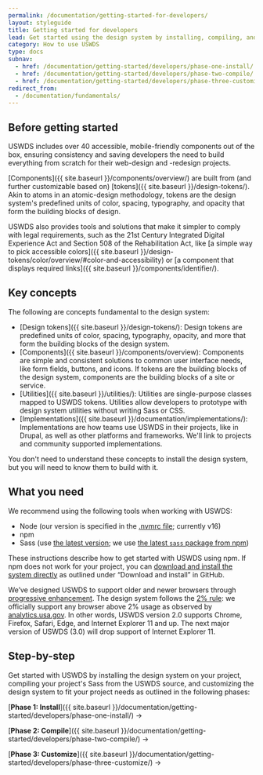 ```yaml
---
permalink: /documentation/getting-started-for-developers/
layout: styleguide
title: Getting started for developers
lead: Get started using the design system by installing, compiling, and customizing USWDS code
category: How to use USWDS
type: docs
subnav:
  - href: /documentation/getting-started/developers/phase-one-install/
  - href: /documentation/getting-started/developers/phase-two-compile/
  - href: /documentation/getting-started/developers/phase-three-customize/
redirect_from:
  - /documentation/fundamentals/
---
```


## Before getting started
USWDS includes over 40 accessible, mobile-friendly components out of the box, ensuring consistency and saving developers the need to build everything from scratch for their web-design and -redesign projects.

[Components]({{ site.baseurl }}/components/overview/) are built from (and further customizable based on) [tokens]({{ site.baseurl }}/design-tokens/). Akin to atoms in an atomic-design methodology, tokens are the design system's predefined units of color, spacing, typography, and opacity that form the building blocks of design.

USWDS also provides tools and solutions that make it simpler to comply with legal requirements, such as the 21st Century Integrated Digital Experience Act and Section 508 of the Rehabilitation Act, like [a simple way to pick accessible colors]({{ site.baseurl }}/design-tokens/color/overview/#color-and-accessibility) or [a component that displays required links]({{ site.baseurl }}/components/identifier/).

## Key concepts
The following are concepts fundamental to the design system:
- [Design tokens]({{ site.baseurl }}/design-tokens/): Design tokens are predefined units of color, spacing, typography, opacity, and more that form the building blocks of the design system.
- [Components]({{ site.baseurl }}/components/overview): Components are simple and consistent solutions to common user interface needs, like form fields, buttons, and icons. If tokens are the building blocks of the design system, components are the building blocks of a site or service.
- [Utilities]({{ site.baseurl }}/utilities/): Utilities are single-purpose classes mapped to USWDS tokens. Utilities allow developers to prototype with design system utilities without writing Sass or CSS.
- [Implementations]({{ site.baseurl }}/documentation/implementations/): Implementations are how teams use USWDS in their projects, like in Drupal, as well as other platforms and frameworks. We'll link to projects and community supported implementations. 

You don't need to understand these concepts to install the design system, but you will need to know them to build with it.

## What you need
We recommend using the following tools when working with USWDS:
- Node (our version is specified in the [.nvmrc file](https://github.com/uswds/uswds/blob/main/.nvmrc); currently v16)
- npm
- Sass (use [the latest version](https://nodejs.org/en/download/); we use [the latest `sass` package from npm](https://www.npmjs.com/package/sass))

These instructions describe how to get started with USWDS using npm. If npm does not work for your project, you can [download and install the system directly](https://github.com/uswds/uswds#download-and-install) as outlined under “Download and install” in GitHub.

We’ve designed USWDS to support older and newer browsers through [progressive enhancement](https://en.wikipedia.org/wiki/Progressive_enhancement). The design system follows the [2% rule](https://gds.blog.gov.uk/2012/01/25/support-for-browsers/): we officially support any browser above 2% usage as observed by [analytics.usa.gov](https://analytics.usa.gov/). In other words, USWDS version 2.0 supports Chrome, Firefox, Safari, Edge, and Internet Explorer 11 and up. The next major version of USWDS (3.0) will drop support of Internet Explorer 11.

## Step-by-step
Get started with USWDS by installing the design system on your project, compiling your project's Sass from the USWDS source, and customizing the design system to fit your project needs as outlined in the following phases:

[**Phase 1: Install**]({{ site.baseurl }}/documentation/getting-started/developers/phase-one-install/) →

[**Phase 2: Compile**]({{ site.baseurl }}/documentation/getting-started/developers/phase-two-compile/) →

[**Phase 3: Customize**]({{ site.baseurl }}/documentation/getting-started/developers/phase-three-customize/) →